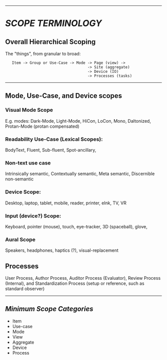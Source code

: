---------------------------
# _SCOPE TERMINOLOGY_

## Overall Hierarchical Scoping
The "things", from granular to broad:

```
   Item -> Group or Use-Case -> Mode -> Page (view) ->
                                     -> Site (aggregate) 
                                     -> Device (IO)
                                     -> Processes (tasks)
```

----
## Mode, Use-Case, and Device scopes

### Visual Mode Scope
E.g. modes: Dark-Mode, Light-Mode, HiCon, LoCon, Mono, Daltonized, Protan-Mode (protan compensated)

### Readability Use-Case (Lexical Scopes):
BodyText, Fluent, Sub-fluent, Spot-ancillary, 

### Non-text use case
Intrinsically semantic, Contextually semantic, Meta semantic, Discernible non-semantic

### Device Scope:
Desktop, laptop, tablet, mobile, reader, printer, eInk, TV, VR

### Input (device?) Scope:
Keyboard, pointer (mouse), touch, eye-tracker, 3D (spaceball), glove, 

### Aural Scope
Speakers, headphones, haptics (?), visual-replacement

## Processes

User Process, Author Process, Auditor Process (Evaluator), Review Process (Internal), and  Standardization Process (setup or reference, such as standard observer)

-----

## _Minimum Scope Categories_
- Item
- Use-case
- Mode
- View
- Aggregate
- Device
- Process






